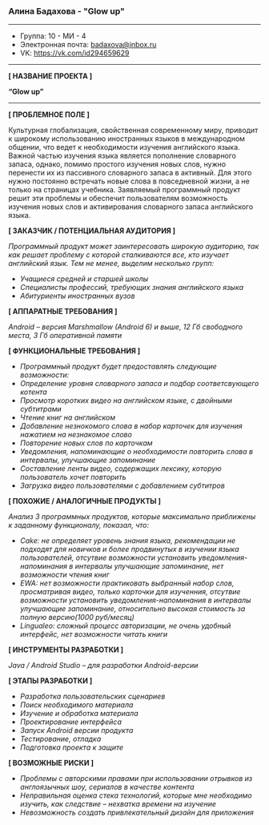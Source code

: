 ### **Алина Бадахова - "Glow up"**
---
* Группа: 10 - МИ - 4
* Электронная почта: badaxova@inbox.ru
* VK: https://vk.com/id294659629
---
**[ НАЗВАНИЕ ПРОЕКТА ]**

**“Glow up”**

---
**[ ПРОБЛЕМНОЕ ПОЛЕ ]**

Культурная глобализация, свойственная современному миру, приводит к  широкому использованию иностранных языков в международном общении, что ведет к необходимости изучения английского языка. Важной частью изучения языка является пополнение словарного запаса, однако, помимо простого изучения новых слов,  нужно перенести их из пассивного словарного запаса в активный. Для этого нужно постоянно встречать новые слова в повседневной жизни, а не только на страницах учебника. Заявляемый программный продукт решит эти проблемы и обеспечит пользователям возможность изучения новых слов и активирования словарного запаса английского языка.

**[ ЗАКАЗЧИК / ПОТЕНЦИАЛЬНАЯ АУДИТОРИЯ ]**

*Программный продукт может заинтересовать широкую аудиторию, так как решает проблему с которой сталкиваются все, кто изучает английский язык. Тем не менее, выделим несколько групп:*

* *Учащиеся средней и старшей школы*
* *Специалисты профессий, требующих знания английского языка*
* *Абитуриенты иностранных вузов*

**[ АППАРАТНЫЕ ТРЕБОВАНИЯ ]**

*Android – версия Marshmallow (Android 6) и выше, 12 Гб свободного места, 3 Гб оперативной памяти*

**[ ФУНКЦИОНАЛЬНЫЕ ТРЕБОВАНИЯ ]**

* *Программный продукт будет предоставлять следующие возможности:*
* *Определение уровня словарного запаса и подбор соответсвующего котента*
* *Просмотр коротких видео на английском языке, с двойными субтитрами*
* *Чтение книг на английском*
* *Добавление незнокомого слова в набор карточек для изучения нажатием на незнакомое слово*
* *Повторение новых слов по карточкам*
* *Уведомления, напоминающие о необходимости повторить слова в интервалы, улучшающие запоминание*
* *Составление ленты видео, содержащих лексику, которую пользователь хочет повторить*
* *Загрузка видео пользователями с добавлением субтитров*

**[ ПОХОЖИЕ / АНАЛОГИЧНЫЕ ПРОДУКТЫ ]**

*Анализ 3 программных продуктов, которые максимально приближены к заданному функционалу, показал, что:*

* *Cake: не определяет уровень знания языка, рекомендации не подходят для новичков и более продвинутых в изучении языка пользователей, отсутвие возможности установить уведомления-напоминания в интервалы улучшающие запоминание, нет возможности чтения книг*
* *EWA: нет возможности практиковать выбранный набор слов, просматривая видео, только карточки для изученния, отсутвие возможности установить уведомления-напоминания в интервалы улучшающие запоминание, относительно высокая стоимость за полную версию(1000 руб/месяц)* 
* *Lingualeo: сложный процесс авторизации, не очень удобный интерфейс, нет возможности читать книги*

**[ ИНСТРУМЕНТЫ РАЗРАБОТКИ ]**

*Java / Android Studio – для разработки Android-версии*

**[ ЭТАПЫ РАЗРАБОТКИ ]**

* *Разработка пользовательских сценариев*
* *Поиск необходимого материала*
* *Изучение и обработка материала*
* *Проектирование интерфейса*
* *Запуск Android версии продукта*
* *Тестирование, отладка*
* *Подготовка проекта к защите*

**[ ВОЗМОЖНЫЕ РИСКИ ]**
* *Проблемы с авторскими правами при использовании отрывков из англоязычных шоу, сериалов в качестве контента*
* *Неправильная оценка стека технологий, которые мне необходимо изучить, как следствие – нехватка времени на изучение*
* *Невозможность создать привлекательный дизайн для приложения*
